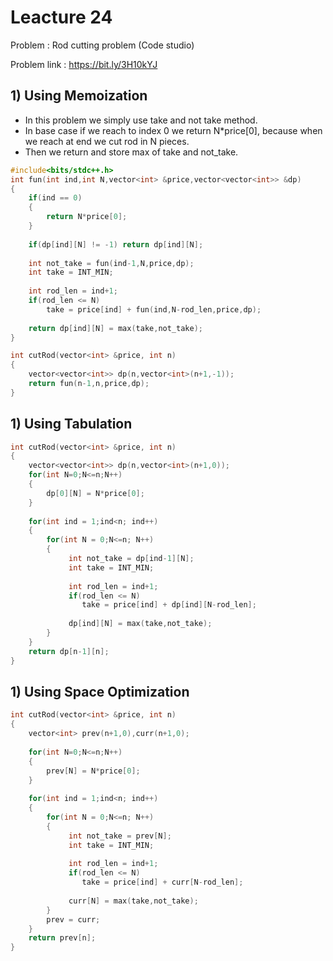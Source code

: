 # Leacture 24
Problem : Rod cutting problem (Code studio)

Problem link : https://bit.ly/3H10kYJ

## 1) Using Memoization
- In this problem we simply use take and not take method.
- In base case if we reach to index 0 we return N*price[0], because when we reach at end we cut rod in N pieces.
- Then we return and store max of take and not_take.

```C++
#include<bits/stdc++.h>
int fun(int ind,int N,vector<int> &price,vector<vector<int>> &dp)
{
    if(ind == 0)
    {
        return N*price[0];
    }
    
    if(dp[ind][N] != -1) return dp[ind][N];
    
    int not_take = fun(ind-1,N,price,dp);
    int take = INT_MIN;
    
    int rod_len = ind+1;
    if(rod_len <= N)
        take = price[ind] + fun(ind,N-rod_len,price,dp);
    
    return dp[ind][N] = max(take,not_take);
}

int cutRod(vector<int> &price, int n)
{
	vector<vector<int>> dp(n,vector<int>(n+1,-1));
    return fun(n-1,n,price,dp);
}
```

## 1) Using Tabulation

```C++
int cutRod(vector<int> &price, int n)
{
	vector<vector<int>> dp(n,vector<int>(n+1,0)); 
    for(int N=0;N<=n;N++)
    {
        dp[0][N] = N*price[0];
    }
    
    for(int ind = 1;ind<n; ind++)
    {
        for(int N = 0;N<=n; N++)
        {
             int not_take = dp[ind-1][N];  
             int take = INT_MIN;
    
             int rod_len = ind+1;
             if(rod_len <= N)
                take = price[ind] + dp[ind][N-rod_len];  
    
             dp[ind][N] = max(take,not_take);
        }
    }
    return dp[n-1][n];
}
```

## 1) Using Space Optimization

```C++
int cutRod(vector<int> &price, int n)
{
    vector<int> prev(n+1,0),curr(n+1,0);
    
    for(int N=0;N<=n;N++)
    {
        prev[N] = N*price[0];
    }
    
    for(int ind = 1;ind<n; ind++)
    {
        for(int N = 0;N<=n; N++)
        {
             int not_take = prev[N];  
             int take = INT_MIN;
    
             int rod_len = ind+1;
             if(rod_len <= N)
                take = price[ind] + curr[N-rod_len];  
    
             curr[N] = max(take,not_take);
        }
        prev = curr;
    }
    return prev[n];
}
```

